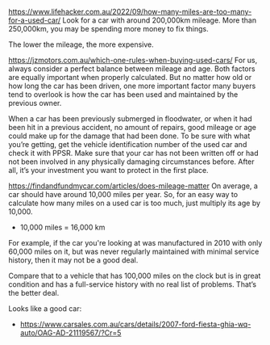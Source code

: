 https://www.lifehacker.com.au/2022/09/how-many-miles-are-too-many-for-a-used-car/
Look for a car with around 200,000km mileage. More than 250,000km, you may be spending more money to fix things.

The lower the mileage, the more expensive.

https://jzmotors.com.au/which-one-rules-when-buying-used-cars/
For us, always consider a perfect balance between mileage and age. Both factors are equally important when properly calculated. But no matter how old or how long the car has been driven, one more important factor many buyers tend to overlook is how the car has been used and maintained by the previous owner.

When a car has been previously submerged in floodwater, or when it had been hit in a previous accident, no amount of repairs, good mileage or age could make up for the damage that had been done. To be sure with what you’re getting, get the vehicle identification number of the used car and check it with PPSR. Make sure that your car has not been written off or had not been involved in any physically damaging circumstances before. After all, it’s your investment you want to protect in the first place.

https://findandfundmycar.com/articles/does-mileage-matter
On average, a car should have around 10,000 miles per year. So, for an easy way to calculate how many miles on a used car is too much, just multiply its age by 10,000.
- 10,000 miles = 16,000 km

For example, if the car you're looking at was manufactured in 2010 with  only 60,000 miles on it, but was never regularly maintained with minimal service history, then it may not be a good deal.

Compare that to a vehicle that has 100,000 miles on the clock but is in great condition and has a full-service history with no real list of problems. That’s the better deal.

Looks like a good car:
- https://www.carsales.com.au/cars/details/2007-ford-fiesta-ghia-wq-auto/OAG-AD-21119567/?Cr=5 